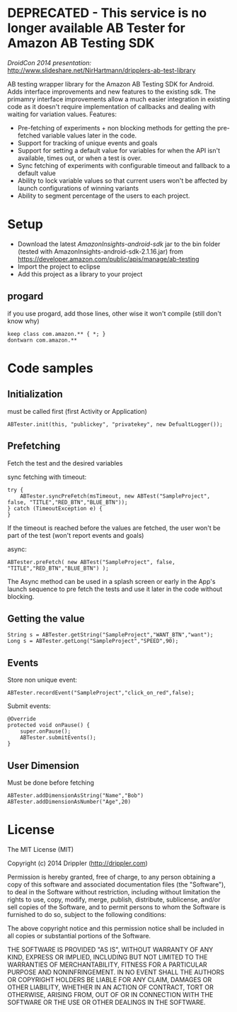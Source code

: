 **DEPRECATED - This service is no longer available** AB Tester for Amazon AB Testing SDK
==============
*DroidCon 2014 presentation:* http://www.slideshare.net/NirHartmann/dripplers-ab-test-library

AB testing wrapper library for the Amazon AB Testing SDK for Android. Adds interface improvements and new features to the existing sdk. The primamry interface improvements allow a much easier integration in existing code as it doesn't require implementation of callbacks and dealing with waiting for variation values.
Features:
- Pre-fetching of experiments + non blocking methods for getting the pre-fetched variable values later in the code.
- Support for tracking of unique events and goals
- Support for setting a default value for variables for when the API isn't available, times out, or when a test is over.
- Sync fetching of experiments with configurable timeout and fallback to a default value
- Ability to lock variable values so that current users won't be affected by launch configurations of winning variants
- Ability to segment percentage of the users to each project.

Setup
==============

- Download the latest *AmazonInsights-android-sdk* jar to the bin folder (tested with AmazonInsights-android-sdk-2.1.16.jar) from https://developer.amazon.com/public/apis/manage/ab-testing
- Import the project to eclipse
- Add this project as a library to your project

progard
--------------
if you use progard, add those lines, other wise it won't compile (still don't know why)

	keep class com.amazon.** { *; }
	dontwarn com.amazon.**


Code samples
==============

Initialization 
--------------
must be called first (first Activity or Application)

	ABTester.init(this, "publickey", "privatekey", new DefualtLogger());
	
Prefetching
--------------
Fetch the test and the desired variables

sync fetching with timeout:

	try {
		ABTester.syncPreFetch(msTimeout, new ABTest("SampleProject", false, "TITLE","RED_BTN","BLUE_BTN"));
	} catch (TimeoutException e) {
	}
	
If the timeout is reached before the values are fetched, the user won't be part of the test (won't report events and goals)
	
async:

	ABTester.preFetch( new ABTest("SampleProject", false, "TITLE","RED_BTN","BLUE_BTN") );
	
The Async method can be used in a splash screen or early in the App's launch sequence to pre fetch the tests and use it later in the code without blocking. 
	
Getting the value
--------------

	String s = ABTester.getString("SampleProject","WANT_BTN","want");
	Long s = ABTester.getLong("SampleProject","SPEED",90);
	
Events
--------------
Store non unique event:

	ABTester.recordEvent("SampleProject","click_on_red",false);

	
Submit events:

	@Override
	protected void onPause() {
		super.onPause();
		ABTester.submitEvents();
	}
	
User Dimension
--------------
Must be done before fetching

	ABTester.addDimensionAsString("Name","Bob")
	ABTester.addDimensionAsNumber("Age",20)
	

License
==============
The MIT License (MIT)

Copyright (c) 2014 Drippler (http://drippler.com)

Permission is hereby granted, free of charge, to any person obtaining a copy
of this software and associated documentation files (the "Software"), to deal
in the Software without restriction, including without limitation the rights
to use, copy, modify, merge, publish, distribute, sublicense, and/or sell
copies of the Software, and to permit persons to whom the Software is
furnished to do so, subject to the following conditions:

The above copyright notice and this permission notice shall be included in
all copies or substantial portions of the Software.

THE SOFTWARE IS PROVIDED "AS IS", WITHOUT WARRANTY OF ANY KIND, EXPRESS OR
IMPLIED, INCLUDING BUT NOT LIMITED TO THE WARRANTIES OF MERCHANTABILITY,
FITNESS FOR A PARTICULAR PURPOSE AND NONINFRINGEMENT. IN NO EVENT SHALL THE
AUTHORS OR COPYRIGHT HOLDERS BE LIABLE FOR ANY CLAIM, DAMAGES OR OTHER
LIABILITY, WHETHER IN AN ACTION OF CONTRACT, TORT OR OTHERWISE, ARISING FROM,
OUT OF OR IN CONNECTION WITH THE SOFTWARE OR THE USE OR OTHER DEALINGS IN
THE SOFTWARE.
